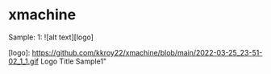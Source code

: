 # xmachine

Sample: 1: 
![alt text][logo]

[logo]:  https://github.com/kkroy22/xmachine/blob/main/2022-03-25_23-51-02_1_1.gif Logo Title Sample1"

